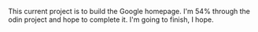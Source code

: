 This current project is to build the Google homepage. I'm 54% through the odin project and hope to complete it. I'm going to finish, I hope.